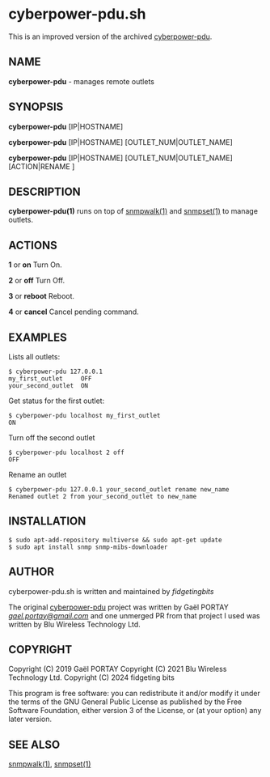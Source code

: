# cyberpower-pdu.sh

This is an improved version of the archived [cyberpower-pdu](https://github.com/gportay/cyberpower-pdu).

## NAME

**cyberpower-pdu** - manages remote outlets

## SYNOPSIS

**cyberpower-pdu** [IP|HOSTNAME]

**cyberpower-pdu** [IP|HOSTNAME] [OUTLET_NUM|OUTLET_NAME]

**cyberpower-pdu** [IP|HOSTNAME] [OUTLET_NUM|OUTLET_NAME] [ACTION|RENAME <STRING>]

## DESCRIPTION

**cyberpower-pdu(1)** runs on top of [snmpwalk(1)] and [snmpset(1)] to manage
outlets.

## ACTIONS

**1** or **on**
	Turn On.

**2** or **off**
	Turn Off.

**3** or **reboot**
	Reboot.

**4** or **cancel**
	Cancel pending command.

## EXAMPLES

Lists all outlets:

	$ cyberpower-pdu 127.0.0.1
	my_first_outlet		OFF
	your_second_outlet	ON

Get status for the first outlet:

	$ cyberpower-pdu localhost my_first_outlet
	ON

Turn off the second outlet

	$ cyberpower-pdu localhost 2 off
	OFF

Rename an outlet

	$ cyberpower-pdu 127.0.0.1 your_second_outlet rename new_name
	Renamed outlet 2 from your_second_outlet to new_name

## INSTALLATION

	$ sudo apt-add-repository multiverse && sudo apt-get update
	$ sudo apt install snmp snmp-mibs-downloader

## AUTHOR

cyberpower-pdu.sh is written and maintained by *fidgetingbits*

The original [cyberpower-pdu](https://github.com/gportay/cyberpower-pdu) project was written by Gaël PORTAY
*gael.portay@gmail.com* and one unmerged PR from that project I used was written by Blu Wireless Technology
Ltd.

## COPYRIGHT

Copyright (C) 2019 Gaël PORTAY
Copyright (C) 2021 Blu Wireless Technology Ltd.
Copyright (C) 2024 fidgeting bits

This program is free software: you can redistribute it and/or modify it under
the terms of the GNU General Public License as published by the Free Software
Foundation, either version 3 of the License, or (at your option) any later
version.

## SEE ALSO

[snmpwalk(1)], [snmpset(1)]

[snmpwalk(1)]: https://linux.die.net/man/1/snmpwalk
[snmpset(1)]: https://linux.die.net/man/1/snmpset
